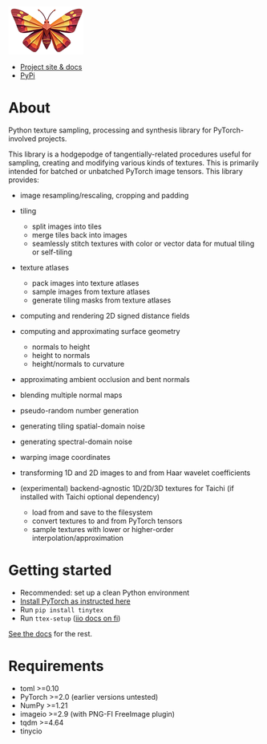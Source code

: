 ![tinytex](doc/images/tinytex_sm.png)

* [Project site & docs](https://sam-izdat.github.io/tinytex/) 
* [PyPi](https://pypi.org/project/tinytex/)

# About

Python texture sampling, processing and synthesis library for PyTorch-involved projects.

This library is a hodgepodge of tangentially-related procedures useful for sampling, creating and 
modifying various kinds of textures. This is primarily intended for batched or unbatched 
PyTorch image tensors. This library provides:

- image resampling/rescaling, cropping and padding
- tiling

  - split images into tiles 
  - merge tiles back into images
  - seamlessly stitch textures with color or vector data for mutual tiling or self-tiling

- texture atlases

  - pack images into texture atlases
  - sample images from texture atlases
  - generate tiling masks from texture atlases

- computing and rendering 2D signed distance fields
- computing and approximating surface geometry 

  - normals to height
  - height to normals 
  - height/normals to curvature

- approximating ambient occlusion and bent normals
- blending multiple normal maps
- pseudo-random number generation
- generating tiling spatial-domain noise
- generating spectral-domain noise
- warping image coordinates
- transforming 1D and 2D images to and from Haar wavelet coefficients
- (experimental) backend-agnostic 1D/2D/3D textures for Taichi (if installed with Taichi optional dependency)
    
  - load from and save to the filesystem
  - convert textures to and from PyTorch tensors
  - sample textures with lower or higher-order interpolation/approximation


# Getting started

* Recommended: set up a clean Python environment
* [Install PyTorch  as instructed here](https://pytorch.org/get-started/locally/)
* Run  `pip install tinytex`
* Run  `ttex-setup` ([iio docs on fi](https://imageio.readthedocs.io/en/stable/_autosummary/imageio.plugins.freeimage.html#module-imageio.plugins.freeimage))

[See the docs](https://sam-izdat.github.io/tinytex-docs/) for the rest.

# Requirements

- toml >=0.10
- PyTorch >=2.0 (earlier versions untested)
- NumPy >=1.21
- imageio >=2.9 (with PNG-FI FreeImage plugin)
- tqdm >=4.64
- tinycio